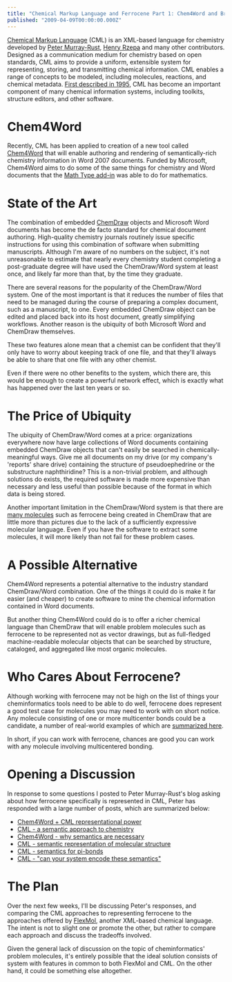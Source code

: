 ```yaml
---
title: "Chemical Markup Language and Ferrocene Part 1: Chem4Word and Breaking with the Past"
published: "2009-04-09T00:00:00.000Z"
---
```


[Chemical Markup Language](http://en.wikipedia.org/wiki/Chemical_Markup_Language) (CML) is an XML-based language for chemistry developed by [Peter Murray-Rust](http://wwmm.ch.cam.ac.uk/blogs/murrayrust/), [Henry Rzepa](http://en.wikipedia.org/wiki/Henry_Rzepa) and many other contributors. Designed as a communication medium for chemistry based on open standards, CML aims to provide a uniform, extensible system for representing, storing, and transmitting chemical information. CML enables a range of concepts to be modeled, including molecules, reactions, and chemical metadata. [First described in 1995](http://dx.doi.org/10.1021/ci990052b), CML has become an important component of many chemical information systems, including toolkits, structure editors, and other software.

# Chem4Word

Recently, CML has been applied to creation of a new tool called [Chem4Word](http://research.microsoft.com/en-us/projects/chem4word/) that will enable authoring and rendering of semantically-rich chemistry information in Word 2007 documents. Funded by Microsoft, Chem4Word aims to do some of the same things for chemistry and Word documents that the [Math Type add-in](http://office.microsoft.com/en-us/word/HA012303611033.aspx) was able to do for mathematics.

# State of the Art

The combination of embedded [ChemDraw](http://www.cambridgesoft.com/software/details/?ds=2) objects and Microsoft Word documents has become the de facto standard for chemical document authoring. High-quality chemistry journals routinely issue specific instructions for using this combination of software when submitting manuscripts. Although I'm aware of no numbers on the subject, it's not unreasonable to estimate that nearly every chemistry student completing a post-graduate degree will have used the ChemDraw/Word system at least once, and likely far more than that, by the time they graduate.

There are several reasons for the popularity of the ChemDraw/Word system. One of the most important is that it reduces the number of files that need to be managed during the course of preparing a complex document, such as a manuscript, to one. Every embedded ChemDraw object can be edited and placed back into its host document, greatly simplifying workflows. Another reason is the ubiquity of both Microsoft Word and ChemDraw themselves.

These two features alone mean that a chemist can be confident that they'll only have to worry about keeping track of one file, and that they'll always be able to share that one file with any other chemist.

Even if there were no other benefits to the system, which there are, this would be enough to create a powerful network effect, which is exactly what has happened over the last ten years or so.

# The Price of Ubiquity

The ubiquity of ChemDraw/Word comes at a price: organizations everywhere now have large collections of Word documents containing embedded ChemDraw objects that can't easily be searched in chemically-meaningful ways. Give me all documents on my drive (or my company's 'reports' share drive) containing the structure of pseudoephedrine or the substructure naphthiridine? This is a non-trivial problem, and although solutions do exists, the required software is made more expensive than necessary and less useful than possible because of the format in which data is being stored.

Another important limitation in the ChemDraw/Word system is that there are [many molecules](/articles/2009/03/27/a-comprehensive-guide-flexmol-a-modern-language-for-chemical-representation-part-2-real-world-problems) such as ferrocene being created in ChemDraw that are little more than pictures due to the lack of a sufficiently expressive molecular language. Even if you have the software to extract some molecules, it will more likely than not fail for these problem cases.

# A Possible Alternative

Chem4Word represents a potential alternative to the industry standard ChemDraw/Word combination. One of the things it could do is make it far easier (and cheaper) to create software to mine the chemical information contained in Word documents.

But another thing Chem4Word could do is to offer a richer chemical language than ChemDraw that will enable problem molecules such as ferrocene to be represented not as vector drawings, but as full-fledged machine-readable molecular objects that can be searched by structure, cataloged, and aggregated like most organic molecules.

# Who Cares About Ferrocene?

Although working with ferrocene may not be high on the list of things your cheminformatics tools need to be able to do well, ferrocene does represent a good test case for molecules you may need to work with on short notice. Any molecule consisting of one or more multicenter bonds could be a candidate, a number of real-world examples of which are [summarized here](/articles/2009/03/27/a-comprehensive-guide-flexmol-a-modern-language-for-chemical-representation-part-2-real-world-problems).

In short, if you can work with ferrocene, chances are good you can work with any molecule involving multicentered bonding.

# Opening a Discussion

In response to some questions I posted to Peter Murray-Rust's blog asking about how ferrocene specifically is represented in CML, Peter has responded with a large number of posts, which are summarized below:

-  [Chem4Word + CML representational power](http://wwmm.ch.cam.ac.uk/blogs/murrayrust/?p=1535)
-  [CML - a semantic approach to chemistry](http://wwmm.ch.cam.ac.uk/blogs/murrayrust/?p=1563)
-  [Chem4Word - why semantics are necessary](http://wwmm.ch.cam.ac.uk/blogs/murrayrust/?p=1581)
-  [CML - semantic representation of molecular structure](http://wwmm.ch.cam.ac.uk/blogs/murrayrust/?p=1592)
-  [CML - semantics for pi-bonds](http://wwmm.ch.cam.ac.uk/blogs/murrayrust/?p=1600)
-  [CML - "can your system encode these semantics"](http://wwmm.ch.cam.ac.uk/blogs/murrayrust/?p=1637)

# The Plan

Over the next few weeks, I'll be discussing Peter's responses, and comparing the CML approaches to representing ferrocene to the approaches offered by [FlexMol](/articles/2009/03/19/a-comprehensive-guide-flexmol-a-modern-language-for-chemical-representation-part-1-outlining-the-problem), another XML-based chemical language. The intent is not to slight one or promote the other, but rather to compare each approach and discuss the tradeoffs involved.

Given the general lack of discussion on the topic of cheminformatics' problem molecules, it's entirely possible that the ideal solution consists of system with features in common to both FlexMol and CML. On the other hand, it could be something else altogether.